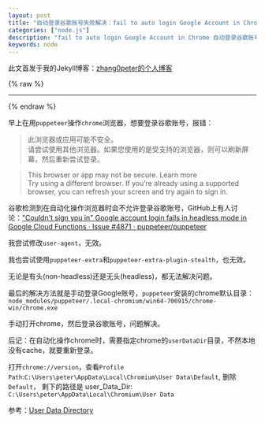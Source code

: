 ```yaml
---
layout: post
title: "自动登录谷歌账号失败解决：fail to auto login Google Account in Chrome "
categories: ["node.js"]
description: "fail to auto login Google Account in Chrome 自动登录谷歌账号失败解决"
keywords: node
---
```


此文首发于我的Jekyll博客：[zhang0peter的个人博客](https://zhang0peter.com)         

{% raw %}
***          
{% endraw %}

早上在用`puppeteer`操作`chrome`浏览器，想要登录谷歌账号，报错：

> 此浏览器或应用可能不安全。           
> 请尝试使用其他浏览器。如果您使用的是受支持的浏览器，则可以刷新屏幕，然后重新尝试登录。

> This browser or app may not be secure. Learn more           
> Try using a different browser. If you’re already using a supported browser, you can refresh your screen and try again to sign in.

谷歌检测到在自动化操作浏览器时会不允许登录谷歌账号，GitHub上有人讨论：["Couldn't sign you in" Google account login fails in headless mode in Google Cloud Functions · Issue #4871 · puppeteer/puppeteer](https://github.com/puppeteer/puppeteer/issues/4871)

我尝试修改`user-agent`，无效。

我也尝试使用`puppeteer-extra`和`puppeteer-extra-plugin-stealth`，也无效。

无论是有头(non-headless)还是无头(headless)，都无法解决问题。

最后的解决方法就是手动登录Google账号，`puppeteer`安装的chrome默认目录：
`node_modules/puppeteer/.local-chromium/win64-706915/chrome-win/chrome.exe`

手动打开chrome，然后登录谷歌账号，问题解决。

后记：在自动化操作chrome时，需要指定chrome的`userDataDir`目录，不然本地没有cache，就要重新登录。

打开`chrome://version`，查看`Profile Path`:`C:\Users\peter\AppData\Local\Chromium\User Data\Default`, 删除 `Default`， 剩下的路径是 user_Data_Dir: `C:\Users\peter\AppData\Local\Chromium\User Data`

参考：[User Data Directory](https://chromium.googlesource.com/chromium/src/+/master/docs/user_data_dir.md)








